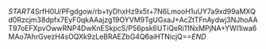 $START$4SrfH0U/PFgdgow/rb+tyDhxHz9x5t+7N6LmooH1uUY7a9xd99aMXQd0Rzcjm38dpfx7EyF0qkAAajzg19OYVM9TgUGxaJ+AcZtTFnAydwj3NJhoAAT97oEFXpvOwwRNP4DwKnESkpcS/P56psk6UTiQeRi11NxMPjNA+YWI1iwa6MAo7AhrGvezH4sOQXk9zLeBRAEZbG4Q6aiHTNicjQ==$END$